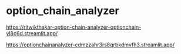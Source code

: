 # option_chain_analyzer
https://ritwikthakar-option-chain-analyzer-optionchain-yl8c6d.streamlit.app/

https://optionchainanalyzer-cdmzzahr3rs8qrbkdmvfh3.streamlit.app/
